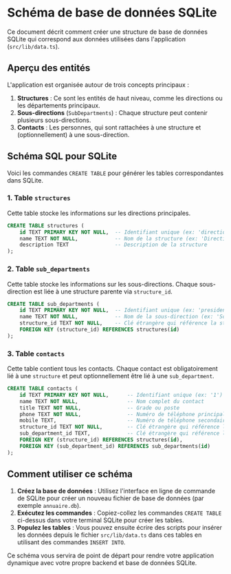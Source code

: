 # Schéma de base de données SQLite

Ce document décrit comment créer une structure de base de données SQLite qui correspond aux données utilisées dans l'application (`src/lib/data.ts`).

## Aperçu des entités

L'application est organisée autour de trois concepts principaux :

1.  **Structures** : Ce sont les entités de haut niveau, comme les directions ou les départements principaux.
2.  **Sous-directions** (`SubDepartments`) : Chaque structure peut contenir plusieurs sous-directions.
3.  **Contacts** : Les personnes, qui sont rattachées à une structure et (optionnellement) à une sous-direction.

## Schéma SQL pour SQLite

Voici les commandes `CREATE TABLE` pour générer les tables correspondantes dans SQLite.

### 1. Table `structures`

Cette table stocke les informations sur les directions principales.

```sql
CREATE TABLE structures (
    id TEXT PRIMARY KEY NOT NULL,  -- Identifiant unique (ex: 'direction-generale')
    name TEXT NOT NULL,            -- Nom de la structure (ex: 'Direction de ....')
    description TEXT               -- Description de la structure
);
```

### 2. Table `sub_departments`

Cette table stocke les informations sur les sous-directions. Chaque sous-direction est liée à une structure parente via `structure_id`.

```sql
CREATE TABLE sub_departments (
    id TEXT PRIMARY KEY NOT NULL,  -- Identifiant unique (ex: 'presidence')
    name TEXT NOT NULL,            -- Nom de la sous-direction (ex: 'Sous-direction de...')
    structure_id TEXT NOT NULL,    -- Clé étrangère qui référence la structure parente
    FOREIGN KEY (structure_id) REFERENCES structures(id)
);
```

### 3. Table `contacts`

Cette table contient tous les contacts. Chaque contact est obligatoirement lié à une `structure` et peut optionnellement être lié à une `sub_department`.

```sql
CREATE TABLE contacts (
    id TEXT PRIMARY KEY NOT NULL,      -- Identifiant unique (ex: '1')
    name TEXT NOT NULL,                -- Nom complet du contact
    title TEXT NOT NULL,               -- Grade ou poste
    phone TEXT NOT NULL,               -- Numéro de téléphone principal
    mobile TEXT,                       -- Numéro de téléphone secondaire (optionnel)
    structure_id TEXT NOT NULL,        -- Clé étrangère qui référence la structure
    sub_department_id TEXT,            -- Clé étrangère qui référence la sous-direction (optionnel)
    FOREIGN KEY (structure_id) REFERENCES structures(id),
    FOREIGN KEY (sub_department_id) REFERENCES sub_departments(id)
);
```

## Comment utiliser ce schéma

1.  **Créez la base de données** : Utilisez l'interface en ligne de commande de SQLite pour créer un nouveau fichier de base de données (par exemple `annuaire.db`).
2.  **Exécutez les commandes** : Copiez-collez les commandes `CREATE TABLE` ci-dessus dans votre terminal SQLite pour créer les tables.
3.  **Populez les tables** : Vous pouvez ensuite écrire des scripts pour insérer les données depuis le fichier `src/lib/data.ts` dans ces tables en utilisant des commandes `INSERT INTO`.

Ce schéma vous servira de point de départ pour rendre votre application dynamique avec votre propre backend et base de données SQLite.
